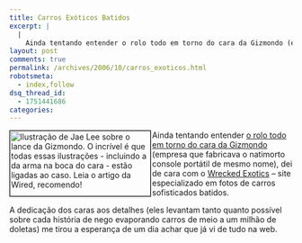 ```yaml
---
title: Carros Exóticos Batidos
excerpt: |
  |
    Ainda tentando entender o rolo todo em torno do cara da Gizmondo (empresa que fabricava o natimorto console portátil de mesmo nome), dei de cara com o Wrecked Exotics - site especializado em fotos de carros sofisticados batidos. A dedicação...
layout: post
comments: true
permalink: /archives/2006/10/carros_exoticos.html
robotsmeta:
  - index,follow
dsq_thread_id:
  - 1751441686
categories:
---
```

[<img style="margin-right: 2px; border: 1px solid black;" alt="Ilustração de Jae Lee sobre o lance da Gizmondo. O incrível é que todas essas ilustrações - incluindo a da arma na boca do cara - estão ligadas ao caso. Leia o artigo da Wired, recomendo!" src="//chester.me/archives/img/jaelee_gizmondo.jpg" width="250" height="116" align="left" border="1" />][1]Ainda tentando entender [o rolo todo em torno do cara da Gizmondo][2] (empresa que fabricava o natimorto console portátil de mesmo nome), dei de cara com o [Wrecked Exotics][1] &#8211; site especializado em fotos de carros sofisticados batidos.

A dedicação dos caras aos detalhes (eles levantam tanto quanto possível sobre cada história de nego evaporando carros de meio a um milhão de doletas) me tirou a esperança de um dia achar que já vi de tudo na web.

 [1]: http://www.wreckedexotics.com/
 [2]: http://wired.com/wired/archive/14.10/gizmondo.html
